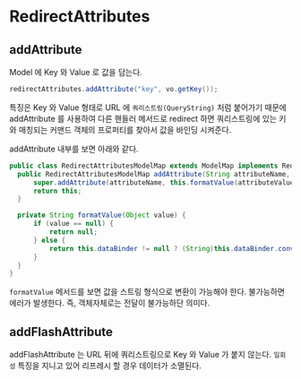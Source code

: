 # RedirectAttributes

## addAttribute

Model 에 Key 와 Value 로 값을 담는다. 

```java
redirectAttributes.addAttribute("key", vo.getKey());
```

특징은 Key 와 Value 형태로 URL 에 `쿼리스트링(QueryString)` 처럼 붙어가기 때문에 addAttribute 를 사용하여 다른 핸들러 메서드로
redirect 하면 쿼리스트링에 있는 키와 매칭되는 커맨드 객체의 프로퍼티를 찾아서 값을 바인딩 시켜준다.

addAttribute 내부를 보면 아래와 같다.

```java
public class RedirectAttributesModelMap extends ModelMap implements RedirectAttributes {
  public RedirectAttributesModelMap addAttribute(String attributeName, Object attributeValue) {
      super.addAttribute(attributeName, this.formatValue(attributeValue));
      return this;
  }

  private String formatValue(Object value) {
      if (value == null) {
          return null;
      } else {
          return this.dataBinder != null ? (String)this.dataBinder.convertIfNecessary(value, String.class) : value.toString();
      }
  }
}
```    

`formatValue` 메서드를 보면 값을 스트링 형식으로 변환이 가능해야 한다. 불가능하면 에러가 발생한다. 즉, 객체자체로는 전달이 불가능하단 의미다.

## addFlashAttribute

addFlashAttribute 는 URL 뒤에 쿼리스트링으로 Key 와 Value 가 붙지 않는다. `일회성` 특징을 지니고 있어 리프레시 할 경우 데이터가 소멸된다.

